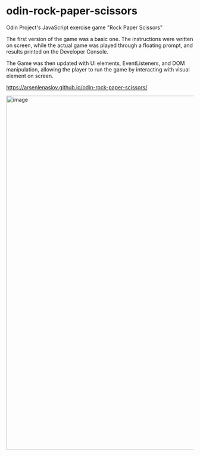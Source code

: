 # odin-rock-paper-scissors
Odin Project's JavaScript exercise game "Rock Paper Scissors"

The first version of the game was a basic one. The instructions were written on screen, while the actual game was played through a floating prompt, and results printed on the Developer Console.

The Game was then updated with UI elements, EventListeners, and DOM manipulation, allowing the player to run the game by interacting with visual element on screen.

https://arsenlenaslov.github.io/odin-rock-paper-scissors/

<img width="952" alt="image" src="https://github.com/user-attachments/assets/1f97e8ac-e38c-4b2b-8997-376af2fc2eeb" />
